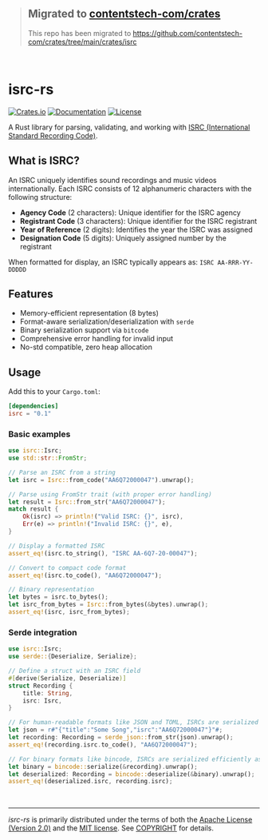 > Migrated to [contentstech-com/crates](https://github.com/contentstech-com/crates/tree/main/crates/isrc)
> --------
> This repo has been migrated to https://github.com/contentstech-com/crates/tree/main/crates/isrc

&nbsp;

# isrc-rs

[![Crates.io](https://img.shields.io/crates/v/isrc.svg)](https://crates.io/crates/isrc)
[![Documentation](https://docs.rs/isrc/badge.svg)](https://docs.rs/isrc)
[![License](https://img.shields.io/crates/l/isrc.svg)](https://github.com/contentstech-com/isrc-rs#license)

A Rust library for parsing, validating, and working with [ISRC (International Standard Recording Code)](http://isrc.ifpi.org/).

## What is ISRC?

An ISRC uniquely identifies sound recordings and music videos internationally. Each ISRC consists of 12 alphanumeric characters with the following structure:

- **Agency Code** (2 characters): Unique identifier for the ISRC agency
- **Registrant Code** (3 characters): Unique identifier for the ISRC registrant
- **Year of Reference** (2 digits): Identifies the year the ISRC was assigned
- **Designation Code** (5 digits): Uniquely assigned number by the registrant

When formatted for display, an ISRC typically appears as: `ISRC AA-RRR-YY-DDDDD`

## Features

- Memory-efficient representation (8 bytes)
- Format-aware serialization/deserialization with `serde`
- Binary serialization support via `bitcode`
- Comprehensive error handling for invalid input
- No-std compatible, zero heap allocation

## Usage

Add this to your `Cargo.toml`:

```toml
[dependencies]
isrc = "0.1"
```

### Basic examples

```rust
use isrc::Isrc;
use std::str::FromStr;

// Parse an ISRC from a string
let isrc = Isrc::from_code("AA6Q72000047").unwrap();

// Parse using FromStr trait (with proper error handling)
let result = Isrc::from_str("AA6Q72000047");
match result {
    Ok(isrc) => println!("Valid ISRC: {}", isrc),
    Err(e) => println!("Invalid ISRC: {}", e),
}

// Display a formatted ISRC
assert_eq!(isrc.to_string(), "ISRC AA-6Q7-20-00047");

// Convert to compact code format
assert_eq!(isrc.to_code(), "AA6Q72000047");

// Binary representation
let bytes = isrc.to_bytes();
let isrc_from_bytes = Isrc::from_bytes(&bytes).unwrap();
assert_eq!(isrc, isrc_from_bytes);
```

### Serde integration

```rust
use isrc::Isrc;
use serde::{Deserialize, Serialize};

// Define a struct with an ISRC field
#[derive(Serialize, Deserialize)]
struct Recording {
    title: String,
    isrc: Isrc,
}

// For human-readable formats like JSON and TOML, ISRCs are serialized as strings
let json = r#"{"title":"Some Song","isrc":"AA6Q72000047"}"#;
let recording: Recording = serde_json::from_str(json).unwrap();
assert_eq!(recording.isrc.to_code(), "AA6Q72000047");

// For binary formats like bincode, ISRCs are serialized efficiently as 8-byte arrays
let binary = bincode::serialize(&recording).unwrap();
let deserialized: Recording = bincode::deserialize(&binary).unwrap();
assert_eq!(deserialized.isrc, recording.isrc);
```

&nbsp;

---

*isrc-rs* is primarily distributed under the terms of both the [Apache License
(Version 2.0)] and the [MIT license]. See [COPYRIGHT] for details.

[MIT license]: LICENSE-MIT
[Apache License (Version 2.0)]: LICENSE-APACHE
[COPYRIGHT]: COPYRIGHT
